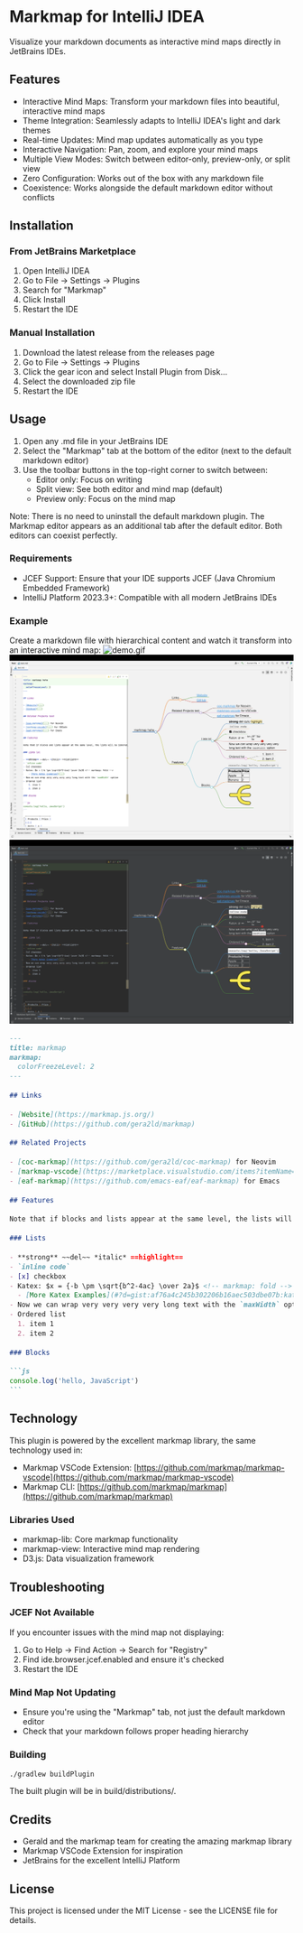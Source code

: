 # Markmap for IntelliJ IDEA
Visualize your markdown documents as interactive mind maps directly in JetBrains IDEs.
## Features
- Interactive Mind Maps: Transform your markdown files into beautiful, interactive mind maps
- Theme Integration: Seamlessly adapts to IntelliJ IDEA's light and dark themes
- Real-time Updates: Mind map updates automatically as you type
- Interactive Navigation: Pan, zoom, and explore your mind maps
- Multiple View Modes: Switch between editor-only, preview-only, or split view
- Zero Configuration: Works out of the box with any markdown file
- Coexistence: Works alongside the default markdown editor without conflicts

## Installation
### From JetBrains Marketplace
1. Open IntelliJ IDEA
2. Go to File → Settings → Plugins
3. Search for "Markmap"
4. Click Install
5. Restart the IDE

### Manual Installation
1. Download the latest release from the releases page
2. Go to File → Settings → Plugins
3. Click the gear icon and select Install Plugin from Disk...
4. Select the downloaded zip file
5. Restart the IDE

## Usage
1. Open any .md file in your JetBrains IDE
2. Select the "Markmap" tab at the bottom of the editor (next to the default markdown editor)
3. Use the toolbar buttons in the top-right corner to switch between:
    - Editor only: Focus on writing
    - Split view: See both editor and mind map (default)
    - Preview only: Focus on the mind map

Note: There is no need to uninstall the default markdown plugin. The Markmap editor appears as an additional tab after the default editor. Both editors can coexist perfectly.
### Requirements
- JCEF Support: Ensure that your IDE supports JCEF (Java Chromium Embedded Framework)
- IntelliJ Platform 2023.3+: Compatible with all modern JetBrains IDEs

### Example
Create a markdown file with hierarchical content and watch it transform into an interactive mind map:
![demo.gif](assets/demo.gif)
![light.png](assets/light.png)
![dark.png](assets/dark.png)
~~~markdown
---
title: markmap
markmap:
  colorFreezeLevel: 2
---

## Links

- [Website](https://markmap.js.org/)
- [GitHub](https://github.com/gera2ld/markmap)

## Related Projects

- [coc-markmap](https://github.com/gera2ld/coc-markmap) for Neovim
- [markmap-vscode](https://marketplace.visualstudio.com/items?itemName=gera2ld.markmap-vscode) for VSCode
- [eaf-markmap](https://github.com/emacs-eaf/eaf-markmap) for Emacs

## Features

Note that if blocks and lists appear at the same level, the lists will be ignored.

### Lists

- **strong** ~~del~~ *italic* ==highlight==
- `inline code`
- [x] checkbox
- Katex: $x = {-b \pm \sqrt{b^2-4ac} \over 2a}$ <!-- markmap: fold -->
  - [More Katex Examples](#?d=gist:af76a4c245b302206b16aec503dbe07b:katex.md)
- Now we can wrap very very very very long text with the `maxWidth` option
- Ordered list
  1. item 1
  2. item 2

### Blocks

```js
console.log('hello, JavaScript')
```
~~~

## Technology
This plugin is powered by the excellent markmap library, the same technology used in:
- Markmap VSCode Extension: [https://github.com/markmap/markmap-vscode](https://github.com/markmap/markmap-vscode)
- Markmap CLI: [https://github.com/markmap/markmap](https://github.com/markmap/markmap)

### Libraries Used
- markmap-lib: Core markmap functionality
- markmap-view: Interactive mind map rendering
- D3.js: Data visualization framework

## Troubleshooting
### JCEF Not Available
If you encounter issues with the mind map not displaying:
1. Go to Help → Find Action → Search for "Registry"
2. Find ide.browser.jcef.enabled and ensure it's checked
3. Restart the IDE

### Mind Map Not Updating
- Ensure you're using the "Markmap" tab, not just the default markdown editor
- Check that your markdown follows proper heading hierarchy

### Building
```shell
./gradlew buildPlugin
```
The built plugin will be in build/distributions/.

## Credits
- Gerald and the markmap team for creating the amazing markmap library
- Markmap VSCode Extension for inspiration
- JetBrains for the excellent IntelliJ Platform

## License
This project is licensed under the MIT License - see the LICENSE file for details.
